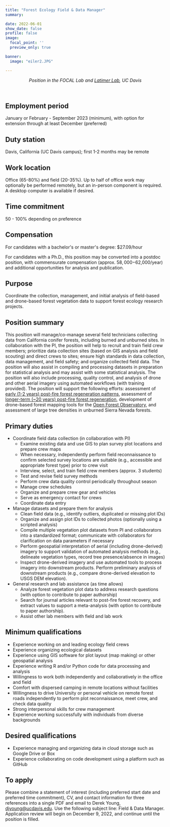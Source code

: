```yaml
---
title: "Forest Ecology Field & Data Manager"
summary:

date: 2022-06-01
show_date: false
profile: false
image:
  focal_point: ''
  preview_only: true

banner:
  image: "eiler2.JPG"

---
```


<div align="center">

*Position in the FOCAL Lab and [Latimer Lab](https://latimer.ucdavis.edu/), UC Davis*

</div>

<br>

## **Employment period**

January or February - September 2023 (minimum), with option for extension through at least December (preferred)

## **Duty station**

Davis, California (UC Davis campus); first 1-2 months may be remote

## **Work location**

Office (65-80%) and field (20-35%). Up to half of office work may optionally be performed remotely, but an in-person component is required. A desktop computer is available if desired.

## **Time commitment**

50 - 100% depending on preference

## **Compensation**

For candidates with a bachelor's or master's degree: $27.09/hour

For candidates with a Ph.D., this position may be converted into a postdoc position, with commensurate compensation (approx. $58,000-$62,000/year) and additional opportunities for analysis and publication.

## **Purpose**

Coordinate the collection, management, and initial analysis of field-based and drone-based forest vegetation data to support forest ecology research projects.

## **Position summary**

This position will manage/co-manage several field technicians collecting data from California conifer forests, including burned and unburned sites. In collaboration with the PI, the position will help to recruit and train field crew members; prioritize data collection sites (based on GIS analysis and field scouting) and direct crews to sites; ensure high standards in data collection, data management, and field safety; and organize collected field data. The position will also assist in compiling and processing datasets in preparation for statistical analysis and may assist with some statistical analysis. The position will also include processing, quality control, and analysis of drone and other aerial imagery using automated workflows (with training provided). The position will support the following efforts: assessment of [early (1-2 years) post-fire forest regeneration patterns](/current-research/early-regen/), assessment of [longer-term (~20 years) post-fire forest regeneration](/current-research/regen-trajectories/), development of drone-based forest mapping tools for the [Open Forest Observatory](http://openforestobservatory.org), and assessment of large tree densities in unburned Sierra Nevada forests.

## **Primary duties**

- Coordinate field data collection (in collaboration with PI)
  - Examine existing data and use GIS to plan survey plot locations and prepare crew maps
  - When necessary, independently perform field reconnaissance to confirm selected survey locations are suitable (e.g., accessible and appropriate forest type) prior to crew visit
  - Interview, select, and train field crew members (approx. 3 students)
  - Test and revise field survey methods
  - Perform crew data quality control periodically throughout season
  - Manage crew schedules
  - Organize and prepare crew gear and vehicles
  - Serve as emergency contact for crews
  - Coordinate data entry
- Manage datasets and prepare them for analysis
  - Clean field data (e.g., identify outliers, duplicated or missing plot IDs)
  - Organize and assign plot IDs to collected photos (optionally using a scripted analysis)
  - Compile multiple vegetation plot datasets from PI and collaborators into a standardized format; communicate with collaborators for clarification on data parameters if necessary
  - Perform geospatial interpretation of aerial (including drone-derived) imagery to support validation of automated analysis methods (e.g., delineate vegetation types, record tree presence/absence in images)
  - Inspect drone-derived imagery and use automated tools to process imagery into downstream products. Perform preliminary analysis of downstream products (e.g., compare drone-derived elevation to USGS DEM elevation).
- General research and lab assistance (as time allows)
  - Analyze forest vegetation plot data to address research questions (with option to contribute to paper authorship)
  - Search for journal articles relevant to post-fire forest recovery, and extract values to support a meta-analysis (with option to contribute to paper authorship).
  - Assist other lab members with field and lab work

## **Minimum qualifications**

- Experience working on and leading ecology field crews
- Experience organizing ecological datasets
- Experience using GIS software for plot layout (map making) or other geospatial analysis
- Experience writing R and/or Python code for data processing and analysis
- Willingness to work both independently and collaboratively in the office and field
- Comfort with dispersed camping in remote locations without facilities
- Willingness to drive University or personal vehicle on remote forest roads independently to perform plot reconnaissance, meet crew, and check data quality
- Strong interpersonal skills for crew management
- Experience working successfully with individuals from diverse backgrounds

## **Desired qualifications**

- Experience managing and organizing data in cloud storage such as Google Drive or Box
- Experience collaborating on code development using a platform such as GitHub

## **To apply**

Please combine a statement of interest (including preferred start date and preferred time commitment), CV, and contact information for three references into a single PDF and email to Derek Young, djyoung@ucdavis.edu. Use the following subject line: Field & Data Manager. Application review will begin on December 9, 2022, and continue until the position is filled.

<br>